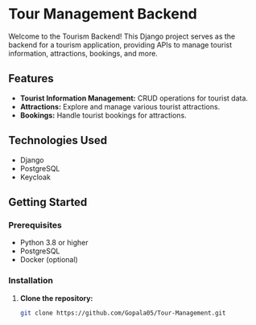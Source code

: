 # Tour Management Backend

Welcome to the Tourism Backend! This Django project serves as the backend for a tourism application, providing APIs to manage tourist information, attractions, bookings, and more.

## Features

- **Tourist Information Management:** CRUD operations for tourist data.
- **Attractions:** Explore and manage various tourist attractions.
- **Bookings:** Handle tourist bookings for attractions.

## Technologies Used

- Django
- PostgreSQL
- Keycloak

## Getting Started

### Prerequisites

- Python 3.8 or higher
- PostgreSQL
- Docker (optional)

### Installation

1. **Clone the repository:**

   ```bash
   git clone https://github.com/Gopala05/Tour-Management.git

